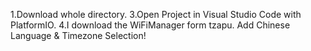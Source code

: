 1.Download whole directory.
3.Open Project in Visual Studio Code with PlatformIO.
4.I download the WiFiManager form tzapu. Add Chinese Language & Timezone Selection!
